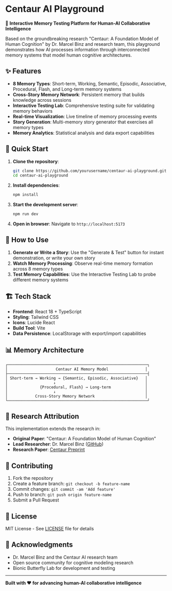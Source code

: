 # Centaur AI Playground

🧠 **Interactive Memory Testing Platform for Human-AI Collaborative Intelligence**

Based on the groundbreaking research "Centaur: A Foundation Model of Human Cognition" by Dr. Marcel Binz and research team, this playground demonstrates how AI processes information through interconnected memory systems that model human cognitive architectures.

## ✨ Features

- **8 Memory Types**: Short-term, Working, Semantic, Episodic, Associative, Procedural, Flash, and Long-term memory systems
- **Cross-Story Memory Network**: Persistent memory that builds knowledge across sessions
- **Interactive Testing Lab**: Comprehensive testing suite for validating memory behaviors
- **Real-time Visualization**: Live timeline of memory processing events
- **Story Generation**: Multi-memory story generator that exercises all memory types
- **Memory Analytics**: Statistical analysis and data export capabilities

## 🚀 Quick Start

1. **Clone the repository**:
   ```bash
   git clone https://github.com/yourusername/centaur-ai-playground.git
   cd centaur-ai-playground
   ```

2. **Install dependencies**:
   ```bash
   npm install
   ```

3. **Start the development server**:
   ```bash
   npm run dev
   ```

4. **Open in browser**: Navigate to `http://localhost:5173`

## 🧪 How to Use

1. **Generate or Write a Story**: Use the "Generate & Test" button for instant demonstration, or write your own story
2. **Watch Memory Processing**: Observe real-time memory formation across 8 memory types
3. **Test Memory Capabilities**: Use the Interactive Testing Lab to probe different memory systems

## 🏗️ Tech Stack

- **Frontend**: React 18 + TypeScript
- **Styling**: Tailwind CSS
- **Icons**: Lucide React
- **Build Tool**: Vite
- **Data Persistence**: LocalStorage with export/import capabilities

## 📊 Memory Architecture

```
┌─────────────────────────────────────────────────────────────┐
│                     Centaur AI Memory Model                │
├─────────────────────────────────────────────────────────────┤
│ Short-term → Working → {Semantic, Episodic, Associative}   │
│                    ↓                                       │
│              {Procedural, Flash} → Long-term               │
│                    ↓                                       │
│            Cross-Story Memory Network                      │
└─────────────────────────────────────────────────────────────┘
```

## 🔬 Research Attribution

This implementation extends the research in:

- **Original Paper**: "Centaur: A Foundation Model of Human Cognition"
- **Lead Researcher**: Dr. Marcel Binz ([GitHub](https://github.com/marcelbinz))
- **Research Paper**: [Centaur Preprint](https://marcelbinz.github.io/imgs/Centaur__preprint_.pdf)

## 🤝 Contributing

1. Fork the repository
2. Create a feature branch: `git checkout -b feature-name`
3. Commit changes: `git commit -am 'Add feature'`
4. Push to branch: `git push origin feature-name`
5. Submit a Pull Request

## 📝 License

MIT License - See [LICENSE](LICENSE) file for details

## 🙏 Acknowledgments

- Dr. Marcel Binz and the Centaur AI research team
- Open source community for cognitive modeling research
- Bionic Butterfly Lab for development and testing

---

**Built with ❤️ for advancing human-AI collaborative intelligence**